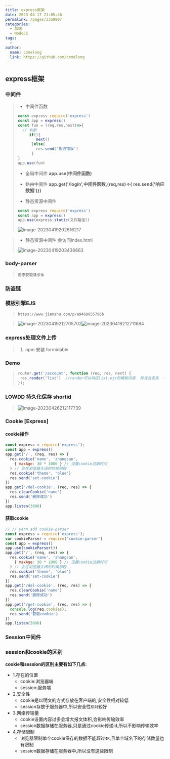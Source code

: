 ```yaml
---
title: express框架
date: 2023-04-17 21:05:46
permalink: /pages/33a900/
categories:
  - 后端
  - NodeJS
tags:
  - 
author: 
  name: comelong
  link: https://github.com/comelong
---
```

##  express框架

### 中间件

>- 中间件函数
>
>  ```js
>  const express require('express')
>  const app = express()
>  const fun = (req,res,next)=>{
>    // 判断
>       if(){
>          next()
>        }else{
>          res.send('执行错误')    
>        }
>  }
>  app.use(fun)
>  ```
>
>- 全局中间件   **app.use(中间件函数)**
>
>- 路由中间件   **app.get('/login',中间件函数,(req,res)=>{  res.send('响应数据')})**
>
>- 静态资源中间件
>
>  ```js
>  const express require('express')
>  const app = express()
>  app.use(express.static(文件路径))
>  ```
>
>  ![image-20230419202616217](C:\Users\MI\AppData\Roaming\Typora\typora-user-images\image-20230419202616217.png)
>
>  

>- 静态资源中间件  会访问index.html
>
>![image-20230419203436663](C:\Users\MI\AppData\Roaming\Typora\typora-user-images\image-20230419203436663.png)

### body-parser 

>`用来获取请求体`

### 防盗链

### 模板引擎EJS

>`https://www.jianshu.com/p/a9469055796b`

>![image-20230419212705702](C:\Users\MI\AppData\Roaming\Typora\typora-user-images\image-20230419212705702.png)![image-20230419212711684](C:\Users\MI\AppData\Roaming\Typora\typora-user-images\image-20230419212711684.png)

### express处理文件上传

>1. npm 安装 formidable

### Demo

>```js
>router.get('/account', function (req, res, next) {
>  res.render('list')  //render可以响应list.ejs的模板内容  样式会丢失  一定要查看路径信息
>});
>```

### LOWDD 持久化保存  shortid

>![image-20230426212117739](C:\Users\MI\AppData\Roaming\Typora\typora-user-images\image-20230426212117739.png)

### Cookie [Express]

#### cookie操作

```js
const express = require('express');
const app = express()
app.get('/', (req, res) => {
  res.cookie('name', 'zhangsan',
    { maxAge: 30 * 1000 } // 设置cookie过期时间
  ) // 会在浏览器关闭的时候销毁
  res.cookie('theme', 'blue')
  res.send('set-cookie')
})
app.get('/del-cookie', (req, res) => {
  res.clearCookie('name')
  res.send('删除成功')
})
app.listen(3000)
```

#### 获取cookie

```js
// // yarn add cookie-parser
const express = require('express');
var cookieParser = require('cookie-parser')
const app = express()
app.use(cookieParser())
app.get('/', (req, res) => {
  res.cookie('name', 'zhangsan',
    { maxAge: 30 * 1000 } // 设置cookie过期时间
  ) // 会在浏览器关闭的时候销毁
  res.cookie('theme', 'blue')
  res.send('set-cookie')
})
app.get('/del-cookie', (req, res) => {
  res.clearCookie('name')
  res.send('删除成功')
})
app.get('/get-cookie', (req, res) => {
  console.log(req.cookies);
  res.send('获取cookie')
})
app.listen(3000)
```

### Session中间件

### session和cookie的区别

**cookie和session的区别主要有如下几点:**

- 1.存在的位置
  - cookie:浏览器端
  - session:服务端
- 2.安全性
  - cookie是以明文的方式存放在客户端的,安全性相对较低
  - session存放于服务器中,所以安全性`相对`较好
- 3.网络传输量
  - cookie设置内容过多会增大报文体积,会影响传输效率
  - session数据存储在服务器,只是通过cookie传递id,所以不影响传输效率
- 4.存储限制
  - 浏览器限制单个cookie保存的数据不能超过`4K`,且单个域名下的存储数量也有限制
  - session数据存储在服务器中,所以没有这些限制

